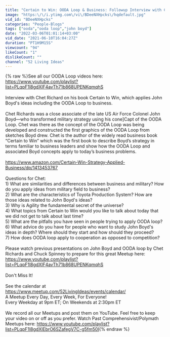 ```yaml
---
title: "Certain to Win: OODA Loop & Business: Followup Interview with Chet Richards"
image: "https:\/\/i.ytimg.com\/vi\/BDeeNXHpcks\/hqdefault.jpg"
vid_id: "BDeeNXHpcks"
categories: "People-Blogs"
tags: ["ooda","ooda loop","john boyd"]
date: "2022-03-06T01:01:14+03:00"
vid_date: "2021-06-10T16:04:27Z"
duration: "PT1H9M15S"
viewcount: "94"
likeCount: "1"
dislikeCount: ""
channel: "52 Living Ideas"
---
```

{% raw %}See all our OODA Loop videos here: <a rel="nofollow" target="blank" href="https://www.youtube.com/playlist?list=PLqpF1l8gdXlF4avTh71b868UPENKqmqhS">https://www.youtube.com/playlist?list=PLqpF1l8gdXlF4avTh71b868UPENKqmqhS</a><br /><br />Interview with Chet Richard on his book Certain to Win, which applies John Boyd's ideas including the OODA Loop to business.<br /><br />Chet Richards was a close associate of the late US Air Force Colonel John Boyd—who transformed military strategy using his cone]Capt of the OODA Loop. Chet was there as the concept of the OODA Loop was being developed and constructed the first graphics of the OODA Loop from sketches Boyd drew. Chet is the author of the widely read business book “Certain to Win” which was the first book to describe Boyd’s strategy in terms familiar to business leaders and show how the OODA Loop and associated Boyd concepts apply to today’s business problems.<br /><br /><a rel="nofollow" target="blank" href="https://www.amazon.com/Certain-Win-Strategy-Applied-Business/dp/1413453767">https://www.amazon.com/Certain-Win-Strategy-Applied-Business/dp/1413453767</a><br /><br />Questions for Chet:<br />1) What are similarities and differences between business and military? How do you apply ideas from military field to business?<br />2) What are the characteristics of Toyota Production System? How are those ideas related to John Boyd's ideas?<br />3) Why is Agility the fundamental secret of the universe?<br />4) What topics from Certain to Win would you like to talk about today that we did not get to talk about last time?<br />5) What are the pitfalls you have seen in people trying to apply OODA loop?<br />6) What advice do you have for people who want to study John Boyd's ideas in depth? Where should they start and how should they proceed?<br />7) How does OODA loop apply to cooperation as opposed to competition?<br /><br />Please watch previous presentations on John Boyd and OODA loop by Chet Richards and Chuck Spinney to prepare for this great Meetup here: <a rel="nofollow" target="blank" href="https://www.youtube.com/playlist?list=PLqpF1l8gdXlF4avTh71b868UPENKqmqhS">https://www.youtube.com/playlist?list=PLqpF1l8gdXlF4avTh71b868UPENKqmqhS</a><br /><br />Don't Miss It!<br /><br />See the calendar at <a rel="nofollow" target="blank" href="https://www.meetup.com/52LivingIdeas/events/calendar/">https://www.meetup.com/52LivingIdeas/events/calendar/</a><br />A Meetup Every Day, Every Week, For Everyone!<br />Every Weekday at 9pm ET; On Weekends at 2:30pm ET<br /><br />We record all our Meetups and post them on YouTube. Feel free to keep your video on or off as you prefer. Watch Past Comprehensivist/Polymath Meetups here: <a rel="nofollow" target="blank" href="https://www.youtube.com/playlist?list=PLqpF1l8gdXlEbrO6SZafegV7C-g5fm50I">https://www.youtube.com/playlist?list=PLqpF1l8gdXlEbrO6SZafegV7C-g5fm50I</a>{% endraw %}

